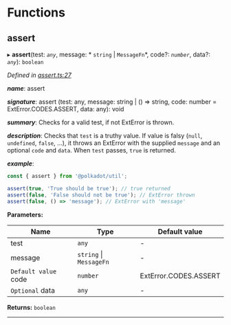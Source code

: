 

# Functions

<a id="assert"></a>

##  assert

▸ **assert**(test: *`any`*, message: * `string` &#124; `MessageFn`*, code?: *`number`*, data?: *`any`*): `boolean`

*Defined in [assert.ts:27](https://github.com/polkadot-js/common/blob/30bf357/packages/util/src/assert.ts#L27)*

*__name__*: assert

*__signature__*: assert (test: any, message: string | () => string, code: number = ExtError.CODES.ASSERT, data: any): void

*__summary__*: Checks for a valid test, if not ExtError is thrown.

*__description__*: Checks that `test` is a truthy value. If value is falsy (`null`, `undefined`, `false`, ...), it throws an ExtError with the supplied `message` and an optional `code` and `data`. When `test` passes, `true` is returned.

*__example__*:   

```javascript
const { assert } from '@polkadot/util';

assert(true, 'True should be true'); // true returned
assert(false, 'False should not be true'); // ExtError thrown
assert(false, () => 'message'); // ExtError with 'message'
```

**Parameters:**

| Name | Type | Default value |
| ------ | ------ | ------ |
| test | `any` | - |
| message |  `string` &#124; `MessageFn`| - |
| `Default value` code | `number` |  ExtError.CODES.ASSERT |
| `Optional` data | `any` | - |

**Returns:** `boolean`

___

